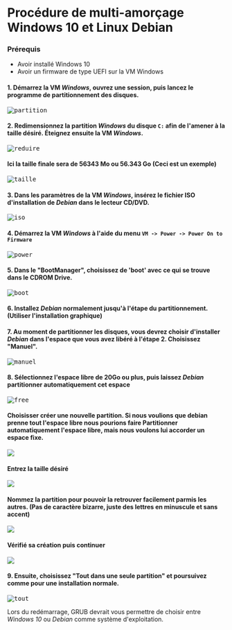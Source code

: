 # Procédure de multi-amorçage Windows 10 et Linux Debian
### Prérequis
+ Avoir installé Windows 10
+ Avoir un firmware de type UEFI sur la VM Windows
  
#### 1. Démarrez la VM *Windows*, ouvrez une session, puis lancez le programme de partitionnement des disques.
<kbd>![partition](images/partition.png)</kbd>

#### 2. Redimensionnez la partition *Windows* du disque `C:` afin de l'amener à la taille désiré. Éteignez ensuite la VM *Windows*.
<kbd>![reduire](images/reduire.png)</kbd>

#### Ici la taille finale sera de 56343 Mo ou 56.343 Go (Ceci est un exemple)
<kbd>![taille](images/taille.png)</kbd>

#### 3. Dans les paramètres de la VM *Windows*, insérez le fichier ISO d'installation de *Debian* dans le lecteur CD/DVD.
<kbd>![iso](images/iso.png)</kbd>

#### 4. Démarrez la VM *Windows* à l'aide du menu `VM -> Power -> Power On to Firmware`
<kbd>![power](images/power.png)</kbd>

#### 5. Dans le "BootManager", choisissez de 'boot' avec ce qui se trouve dans le CDROM Drive. 
<kbd>![boot](images/bootUefi2.png)</kbd>

#### 6. Installez *Debian* normalement jusqu'à l'étape du partitionnement.(Utiliser l'installation graphique)
#### 7. Au moment de partitionner les disques, vous devrez choisir d'installer *Debian* dans l'espace que vous avez libéré à l'étape 2. Choisissez "Manuel". 
<kbd>![manuel](images/manuel.png)</kbd>

#### 8. Sélectionnez l'espace libre de 20Go ou plus, puis laissez *Debian* partitionner automatiquement cet espace
<kbd>![free](images/free.png)</kbd>

#### Choisisser créer une nouvelle partition. Si nous voulions que debian prenne tout l'espace libre nous pourions faire Partitionner automatiquement l'espace libre, mais nous voulons lui accorder un espace fixe.
![](images/partitionne2.png)

#### Entrez la taille désiré
![](images/partitionne3.png)

#### Nommez la partition pour pouvoir la retrouver facilement parmis les autres. (Pas de caractère bizarre, juste des lettres en minuscule et sans accent)
![](images/partitionne4.png)

#### Vérifié sa création puis continuer
![](images/partitionne5.png)

#### 9. Ensuite, choisissez "Tout dans une seule partition" et poursuivez comme pour une installation normale.
<kbd>![tout](images/tout.png)</kbd>

Lors du redémarrage, GRUB devrait vous permettre de choisir entre *Windows 10* ou *Debian* comme système d'exploitation.
